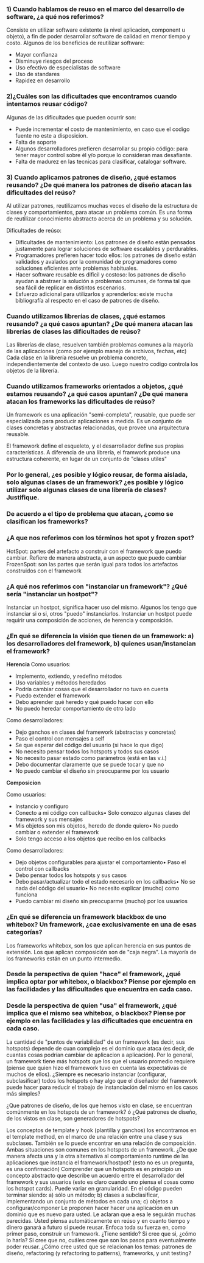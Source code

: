 ### 1) Cuando hablamos de reuso en el marco del desarrollo de software, ¿a qué nos referimos?
Consiste en utilizar software existente (a nivel aplicacion, component u objeto), a fin de poder desarrollar software de calidad en menor tiempo y costo.
Algunos de los beneficios de reutilizar software:
* Mayor confianza
* Disminuye riesgos del proceso
* Uso efectivo de especialistas de software
* Uso de standares
* Rapidez en desarrollo

### 2)¿Cuáles son las dificultades que encontramos cuando intentamos reusar código?
Algunas de las dificultades que pueden ocurrir son:
* Puede incrementar el costo de mantenimiento, en caso que el codigo fuente no este a disposicion.
* Falta de soporte
* Algunos desarrolladores prefieren desarrollar su propio código: para tener mayor control sobre él y/o porque lo consideran mas desafiante.
* Falta de madurez en las tecnicas para clasificar, catalogar software.

### 3) Cuando aplicamos patrones de diseño, ¿qué estamos reusando? ¿De qué manera los patrones de diseño atacan las dificultades del reúso?
Al utilizar patrones, reutilizamos muchas veces el diseño de la estructura de clases y comportamientos, para atacar un problema común.
Es una forma de reutilizar conocimiento abstracto acerca de un problema y su solución.

Dificultades de reúso: 

* Dificultades de mantenimiento: Los patrones de diseño están pensados justamente para lograr soluciones de software escalables y perdurables.
* Programadores prefieren hacer todo ellos: los patrones de diseño están validados y avalados por la comunidad de programadores como soluciones eficientes ante problemas habituales.
* Hacer software reusable es dificil y costoso: los patrones de diseño ayudan a abstraer la solución a problemas comunes, de forma tal que sea fácil de replicar en distintos escenarios.
* Esfuerzo adicional para utilizarlos y aprenderlos: existe mucha bibliografía al respecto en el caso de patrones de diseño.

### Cuando utilizamos librerías de clases, ¿qué estamos reusando? ¿a qué casos apuntan? ¿De qué manera atacan las librerías de clases las dificultades de reúso? 

Las librerías de clase, resuelven también problemas comunes a la mayoría de las aplicaciones (como por ejemplo manejo de archivos, fechas, etc)
Cada clase en la librería resuelve un problema concreto, independientemente del contexto de uso. Luego nuestro codigo controla los objetos de la librería.

### Cuando utilizamos frameworks orientados a objetos, ¿qué estamos reusando? ¿a qué casos apuntan? ¿De qué manera atacan los frameworks las dificultades de reúso? 

Un framework es una aplicación "semi-completa", reusable, que puede ser especializada para producir aplicaciones a medida.
Es un conjunto de clases concretas y abstractas relacionadas, que provee una arquitectura reusable.

El framework define el esqueleto, y el desarrollador define sus propias características.
A diferencia de una librería, el framwork produce una estructura coherente, en lugar de un conjunto de "clases utiles"

### Por lo general, ¿es posible y lógico reusar, de forma aislada, solo algunas clases de un framework? ¿es posible y lógico utilizar solo algunas clases de una librería de clases? Justifique. 

### De acuerdo a el tipo de problema que atacan, ¿como se clasifican los frameworks? 

### ¿A que nos referimos con los términos hot spot y frozen spot?
HotSpot: partes del artefacto a construir con el framework que puedo cambiar. Refiere de manera abstracta, a un aspecto que puedo cambiar
FrozenSpot: son las partes que serán igual para todos los artefactos construidos con el framework

### ¿A qué nos referimos con "instanciar un framework"? ¿Qué sería "instanciar un hostpot"?

Instanciar un hostpot, significa hacer uso del mismo. Algunos los tengo que instanciar si o si, otros "puedo" instanciarlos. Instanciar un hostpot puede requirir una composición de acciones, de herencia y composición.


### ¿En qué se diferencia la visión que tienen de un framework: a) los desarrolladores del framework, b) quienes usan/instancian el framework? 

<b> Herencia </b>
Como usuarios:
* Implemento, extiendo, y redefino métodos
* Uso variables y métodos heredados
* Podría cambiar cosas que el desarrollador no tuvo en cuenta
* Puedo extender el framework
* Debo aprender qué heredo y qué puedo hacer con ello
* No puedo heredar comportamiento de otro lado

Como desarrolladores:
* Dejo ganchos en clases del framework (abstractas y concretas)
* Paso el control con mensajes a self
* Se que esperar del código del usuario (si hace lo que digo)
* No necesito pensar todos los hotspots y todos sus casos
* No necesito pasar estado como parámetros (está en las v.i.)
* Debo documentar claramente que se puede tocar y que no
* No puedo cambiar el diseño sin preocuparme por los usuario

<b> Composicion </b>

Como usuarios:
* Instancio y configuro
* Conecto a mi código con callbacks• Solo conozco algunas clases del framework y sus mensajes
* Mis objetos son mis objetos, heredo de donde quiero• No puedo cambiar o extender el framework
* Solo tengo acceso a los objetos que recibo en los callbacks

Como desarrolladores:
* Dejo objetos configurables para ajustar el comportamiento• Paso el control con callbacks
* Debo pensar todos los hotspots y
sus casos
* Debo pasar/actualizar todo el estado necesario en los callbacks• No se nada del código del usuario• No necesito explicar (mucho) como funciona
* Puedo cambiar mi diseño sin preocuparme (mucho) por los usuarios

### ¿En qué se diferencia un framework blackbox de uno whitebox? Un framework, ¿cae exclusivamente en una de esas categorías?

Los frameworks whitebox, son los que aplican herencia en sus puntos de extensión. Los que aplican composición son de "caja negra". La mayoría de los frameworks están en un punto intermedio.

### Desde la perspectiva de quien "hace" el framework, ¿qué implica optar por whitebox, o blackbox? Piense por ejemplo en las facilidades y las dificultades que encuentra en cada caso.


### Desde la perspectiva de quien "usa" el framework, ¿qué implica que el mismo sea whitebox, o blackbox? Piense por ejemplo en las facilidades y las dificultades que encuentra en cada caso.


La cantidad de "puntos de variabilidad" de un framework (es decir, sus hotspots) depende de cuan complejo es el dominio que ataca (es decir, de cuantas cosas podrían cambiar de aplicacion a aplicación). Por lo general, un framework tiene más hotspots que los que el usuario promedio requiere (piense que quien hizo el framework tuvo en cuenta las expectativas de muchos de ellos). ¿Siempre es necesario instanciar (configurar, subclasificar) todos los hotspots o hay algo que el diseñador del framework puede hacer para reducir el trabajo de instanciación del mismo en los casos más simples?


¿Que patrones de diseño, de los que hemos visto en clase, se encuentran comúnmente en los hotspots de un framework? ó ¿Qué patrones de diseño, de los vistos en clase, son generadores de hotspots?


Los conceptos de template y hook (plantilla y ganchos) los encontramos en el template method, en el marco de una relación entre una clase y sus subclases. También se lo puede encontrar en una relación de composición. Ambas situaciones son comunes en los hotspots de un framework. ¿De que manera afecta una y la otra alternativa al comportamiento runtime de las aplicaciones que instancia el framework/hostpot?
(esto no es un pregunta, es una confirmación) Comprender que un hotspots es en principio un concepto abstracto que describe un acuerdo entre el desarrollador del framework y sus usuarios (esto es claro cuando uno piensa el cosas como los hotspot cards). Puede variar en granularidad. En el código pueden terminar siendo: a) sólo un método; b) clases a subclasificar, implementando un conjunto de métodos en cada una; c) objetos a configurar/componer 
Le proponen hacer hacer una aplicación en un dominio que es nuevo para usted. Le aclaran que a esa le seguirán muchas parecidas. Usted piensa automáticamente en reúso y en cuanto tiempo y dinero ganará a futuro si puede reusar. Enfoca toda su fuerza en, como primer paso, construir un framework. ¿Tiene sentido? Si cree que si, ¿cómo lo haría? Si cree que no, cuáles cree que son los pasos para eventualmente poder reusar. 
¿Cómo cree usted que se relacionan los temas: patrones de diseño, refactoring (y refactoring to patterns), frameworks, y unit testing?
